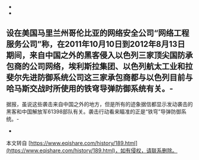 -
-
设在美国马里兰州哥伦比亚的网络安全公司“网络工程服务公司”称，在2011年10月10日到2012年8月13日期间，来自中国之外的黑客侵入以色列三家顶尖国防承包商的公司网络，埃利斯拉集团、以色列航太工业和拉斐尔先进防御系统公司这三家承包商都与以色列目前与哈马斯交战时所使用的铁穹导弹防御系统有关。-
-
据报，虽说这些袭击来自中国之外的地方，但是所有的迹象据信都显示发动袭击的黑客和中国解放军61398部队有关。袭击行动看来瞄准的正是“铁穹”导弹防御系统。-

-

本文转自 [https://www.eqishare.com/history/189.html](https://www.eqishare.com/history/189.html)，如有侵权，请联系删除。
